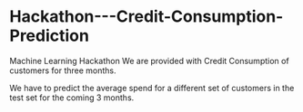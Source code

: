 # Hackathon---Credit-Consumption-Prediction
Machine Learning Hackathon
We are provided with Credit Consumption of customers for three months.

We have to predict the average spend for a different set of customers in the test set for the
coming 3 months.
